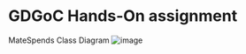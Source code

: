 # GDGoC Hands-On assignment

MateSpends Class Diagram
![image](https://github.com/user-attachments/assets/54a30e4e-0a3d-45f0-bde0-db89d1d20986)
